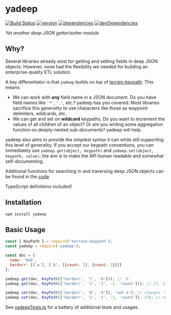# yadeep
[![Build Status](https://travis-ci.org/terraindata/yadeep.svg?branch=master)](https://travis-ci.org/terraindata/yadeep)
[![version](https://img.shields.io/npm/v/yadeep.svg)](https://www.npmjs.org/package/yadeep)
[![dependencies](https://david-dm.org/terraindata/yadeep.svg)](https://david-dm.org/terraindata/yadeep)
[![devDependencies](https://david-dm.org/terraindata/yadeep/dev-status.svg)](https://david-dm.org/terraindata/yadeep#info=devDependencies)

_Yet another deep JSON getter/setter module_

## Why?

Several libraries already exist for getting and setting fields in deep JSON objects.  However,
none had the flexibility we needed for building an enterprise-quality ETL solution.

A key differentiator is that `yadeep` builds on top of [terrain-keypath](https://github.com/terraindata/terrain-keypath).
This means:

 * We can work with **any** field name in a JSON document.  Do you have field names like `'*'`, `'.'`, etc.?  yadeep has
   you covered.  Most libraries sacrifice this generality to use characters like those as waypoint delimiters,
   wildcards, etc.
 * We can get and set on **wildcard** keypaths.  Do you want to increment the values of all children of an object?  Or
   are you writing some aggregation function on deeply-nested sub-documents?  yadeep will help.

yadeep also aims to provide the simplest syntax it can while still supporting this level of generality.  If you accept
our keypath conventions, you can immediately use `yadeep.get(object, keypath)` and `yadeep.set(object, keypath, value)`;
the aim is to make the API human readable and somewhat self-documenting.

Additional functions for searching in and traversing deep JSON objects can be found in the [code](https://github.com/terraindata/yadeep/blob/master/yadeep.ts).

TypeScript definitions included!

## Installation

    npm install yadeep

## Basic Usage

```js
const { KeyPath } = require('terrain-keypath');
const yadeep = require('yadeep');

const doc = {
  name: 'Bob',
  hardarr: [['a'], ['b', [{count: 1}, {count: 2}]]]
};

yadeep.get(doc, KeyPath(['hardarr', '1', '0'])); // 'b'
yadeep.get(doc, KeyPath(['hardarr', '1', '1', -1, 'count'])); // [1, 2]

yadeep.set(doc, KeyPath(['hardarr', '0', '0']), 'not a'); // changes 'a' -> 'not a'
yadeep.set(doc, KeyPath(['hardarr', '1', '1', -1, 'count']), 17); // changes both 'counts's to 17
```

See [yadeepTests.ts](https://github.com/terraindata/yadeep/blob/master/yadeepTests.ts) for a battery of additional tests and usages.

